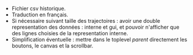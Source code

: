   * Fichier csv historique.
  * Traduction en français.
  * Si nécessaire suivant taille des trajectoires : avoir une double representation des données : interne et gui, et pouvoir n'afficher que des lignes choisies de la representation interne.
  * Simplification éventuelle : mettre dans le toplevel *parent* directement les boutons, le canvas et la scrollbar.
